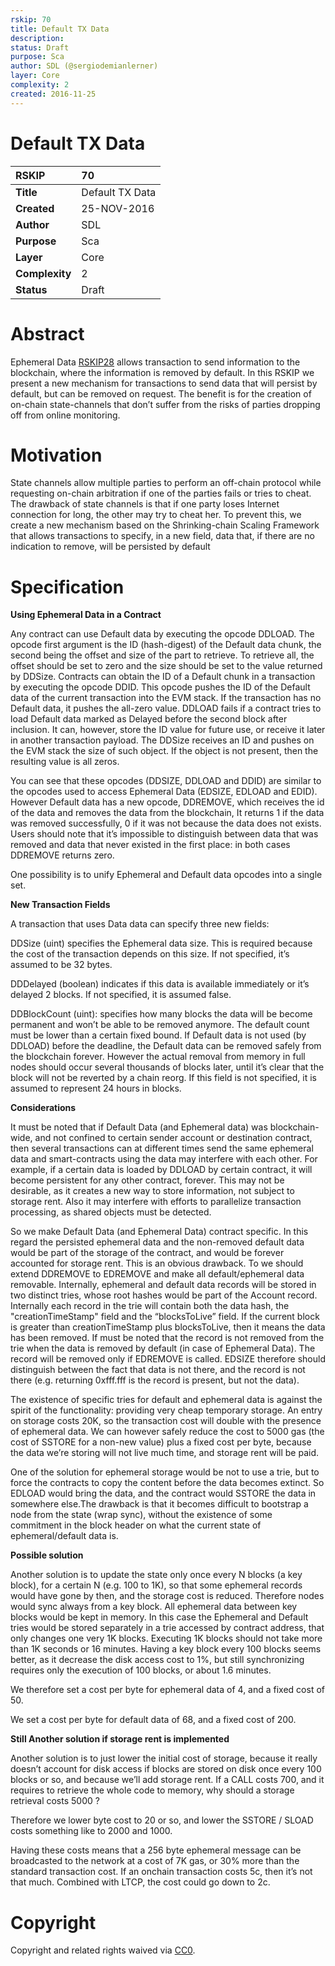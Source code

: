 ```yaml
---
rskip: 70
title: Default TX Data
description: 
status: Draft
purpose: Sca
author: SDL (@sergiodemianlerner)
layer: Core
complexity: 2
created: 2016-11-25
---
```

# Default TX Data

|RSKIP          |70           |
| :------------ |:-------------|
|**Title**      |Default TX Data|
|**Created**    |25-NOV-2016 |
|**Author**     |SDL |
|**Purpose**    |Sca |
|**Layer**      |Core |
|**Complexity** |2 |
|**Status**     |Draft |

# **Abstract**

Ephemeral Data [RSKIP28] allows transaction to send information to the blockchain, where the information  is removed by default. In this RSKIP we present a new mechanism for transactions to send data that will persist by default, but can be removed on request. The benefit is for the creation of on-chain state-channels that don’t suffer from the risks of parties dropping off from online monitoring.

# **Motivation**

State channels allow multiple parties to perform an off-chain protocol while requesting on-chain arbitration if one of the parties fails or tries to cheat. The drawback of state channels is that if one party loses Internet connection for long, the other may try to cheat her. To prevent this, we create a new mechanism based on the Shrinking-chain Scaling Framework that allows transactions to specify, in a new field, data that, if there are no indication to remove, will be persisted by default

# **Specification**

**Using Ephemeral Data in a Contract**

Any contract can use Default  data by executing the opcode DDLOAD. The opcode first argument is the ID (hash-digest) of the Default data chunk, the second being the offset and size of the part to retrieve. To retrieve all, the offset should be set to zero and the size should be set to the value returned by DDSize. Contracts can obtain the ID of a Default chunk in a transaction by executing the opcode DDID. This opcode pushes the ID of the Default  data of the current transaction into the EVM stack. If the transaction has no Default data, it pushes the all-zero value. DDLOAD fails if a contract tries to load Default data marked as Delayed before the second block after inclusion. It can, however, store the ID value for future use, or receive it later in another transaction payload. The DDSize receives an ID and pushes on the EVM stack the size of such object. If the object is not present, then the resulting value is all zeros.

You can see that these opcodes (DDSIZE, DDLOAD and DDID) are similar to the opcodes used to access Ephemeral Data (EDSIZE, EDLOAD and EDID). However Default data has a new opcode, DDREMOVE, which receives the id of the data and removes the data from the blockchain, It returns 1 if the data was removed successfully, 0 if it was not because the data does not exists. Users should note that it’s impossible to distinguish between data that was removed and data that never existed in the first place: in both cases DDREMOVE returns zero.

One possibility is to unify Ephemeral and Default data opcodes into a single set.

  

**New Transaction Fields**

A transaction that uses Data data can specify three new fields:

DDSize (uint) specifies the Ephemeral data size. This is required because the cost of the transaction depends on this size. If not specified, it’s assumed to be 32 bytes.

DDDelayed (boolean) indicates if this data is available immediately or it’s delayed 2 blocks. If not specified, it is assumed false.

DDBlockCount (uint): specifies how many blocks the data will be become permanent and won’t be able to be removed anymore. The default count must be lower than a certain fixed bound. If Default data is not used (by DDLOAD) before the deadline, the Default data can be removed safely from the blockchain forever. However the actual removal from memory in full nodes should occur several thousands of blocks later, until it’s clear that the block will not be reverted by a chain reorg. If this field is not specified, it is assumed to represent 24 hours in blocks.

**Considerations**

It must be noted that if Default Data (and Ephemeral data) was blockchain-wide, and not confined to certain sender account or destination contract, then several transactions can at different times send the same ephemeral data and smart-contracts using the data may interfere with each other. For example, if a certain data is loaded by DDLOAD by certain contract, it will become persistent for any other contract, forever. This may not be desirable, as it creates a new way to store information, not subject to storage rent. Also it may interfere with efforts to parallelize transaction processing, as shared objects must be detected.

So we make Default Data (and Ephemeral Data) contract specific. In this regard the persisted ephemeral data and the non-removed default data would be part of the storage of the contract, and would be forever accounted for storage rent. This is an obvious drawback. To we should extend DDREMOVE to EDREMOVE and make all default/ephemeral data removable. Internally, ephemeral and default data records will be stored in two distinct tries, whose root hashes would be part of the Account record. Internally each record in the trie will contain both the data hash, the "creationTimeStamp" field and the “blocksToLive” field. If the current block is greater than creationTimeStamp plus blocksToLive, then it means the data has been removed. If must be noted that the record is not removed from the trie when the data is removed by default (in case of Ephemeral Data). The record will be removed only if EDREMOVE is called. EDSIZE therefore should distinguish between the fact that data is not there, and the record is not there (e.g. returning 0xfff.fff is the record is present, but not the data).

The existence of specific tries for default and ephemeral data is against the spirit of the functionality: providing very cheap temporary storage. An entry on storage costs 20K, so the transaction cost will double with the presence of ephemeral data. We can however safely reduce the cost to 5000 gas (the cost of SSTORE for a non-new value) plus a fixed cost per byte, because the data we’re storing will not live much time, and storage rent will be paid.

One of the solution for ephemeral storage would be not to use a trie, but to force the contracts to copy the content before the data becomes extinct. So EDLOAD would bring the data, and the contract would SSTORE the data in somewhere else.The drawback is that it becomes difficult to bootstrap a node from the state (wrap sync), without the existence of some commitment in the block header on what the current state of ephemeral/default data is.

**Possible solution**

Another solution is to update the state only once every N blocks (a key block), for a certain N (e.g. 100 to 1K), so that some ephemeral records would have gone by then, and the storage cost is reduced. Therefore nodes would sync always from a key block. All ephemeral data between key blocks would be kept in memory. In this case the Ephemeral and Default tries would be stored separately in a trie accessed by contract address, that only changes one very 1K blocks. Executing 1K blocks should not take more than 1K seconds or 16 minutes. Having a key block every 100 blocks seems better, as it decrease the disk access cost to 1%, but still synchronizing requires only the execution of 100 blocks, or about 1.6 minutes.

We therefore set a cost per byte for ephemeral data of 4, and a fixed cost of 50.

We set a cost per byte for default data of 68, and a fixed cost of 200.

**Still Another solution if storage rent is implemented**

Another solution is to just lower the initial cost of storage, because it really doesn’t account for disk access if blocks are stored on disk once every 100 blocks or so, and because we’ll add storage rent. If a CALL costs 700, and it requires to retrieve the whole code to memory, why should a storage retrieval costs 5000 ?

Therefore we lower byte cost to 20 or so, and lower the SSTORE / SLOAD costs something like to 2000 and 1000.

Having these costs means that a 256 byte ephemeral message can be broadcasted to the network at a cost of 7K gas, or 30% more than the standard transaction cost. If an onchain transaction costs 5c, then it’s not that much. Combined with LTCP, the cost could go down to 2c.

[RSKIP28]: https://github.com/rsksmart/RSKIPs/blob/master/IPs/RSKIP28.md	


# **Copyright**

Copyright and related rights waived via [CC0](https://creativecommons.org/publicdomain/zero/1.0/).